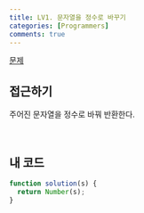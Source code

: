 ```yaml
---
title: LV1. 문자열을 정수로 바꾸기
categories: [Programmers]
comments: true
---
```


[문제](https://programmers.co.kr/learn/courses/30/lessons/12925)

## 접근하기

주어진 문자열을 정수로 바꿔 반환한다.

<br>

## 내 코드

```js
function solution(s) {
  return Number(s);
}
```
